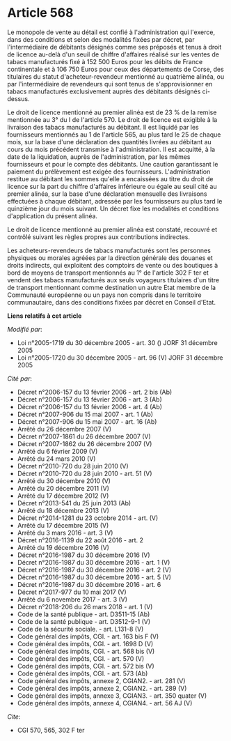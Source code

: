 # Article 568

Le monopole de vente au détail est confié à l'administration qui l'exerce, dans des conditions et selon des modalités fixées
par décret, par l'intermédiaire de débitants désignés comme ses préposés et tenus à droit de licence au-delà d'un seuil de
chiffre d'affaires réalisé sur les ventes de tabacs manufacturés fixé à 152 500 Euros pour les débits de France continentale
et à 106 750 Euros pour ceux des départements de Corse, des titulaires du statut d'acheteur-revendeur mentionné au quatrième
alinéa, ou par l'intermédiaire de revendeurs qui sont tenus de s'approvisionner en tabacs manufacturés exclusivement auprès
des débitants désignés ci-dessus.

Le droit de licence mentionné au premier alinéa est de 23 % de la remise mentionnée au 3° du I de l'article 570. Le droit de
licence est exigible à la livraison des tabacs manufacturés au débitant. Il est liquidé par les fournisseurs mentionnés au 1
de l'article 565, au plus tard le 25 de chaque mois, sur la base d'une déclaration des quantités livrées au débitant au cours
du mois précédent transmise à l'administration. Il est acquitté, à la date de la liquidation, auprès de l'administration, par
les mêmes fournisseurs et pour le compte des débitants. Une caution garantissant le paiement du prélèvement est exigée des
fournisseurs. L'administration restitue au débitant les sommes qu'elle a encaissées au titre du droit de licence sur la part
du chiffre d'affaires inférieure ou égale au seuil cité au premier alinéa, sur la base d'une déclaration mensuelle des
livraisons effectuées à chaque débitant, adressée par les fournisseurs au plus tard le quinzième jour du mois suivant. Un
décret fixe les modalités et conditions d'application du présent alinéa.

Le droit de licence mentionné au premier alinéa est constaté, recouvré et contrôlé suivant les règles propres aux
contributions indirectes.

Les acheteurs-revendeurs de tabacs manufacturés sont les personnes physiques ou morales agréées par la direction générale des
douanes et droits indirects, qui exploitent des comptoirs de vente ou des boutiques à bord de moyens de transport mentionnés
au 1° de l'article 302 F ter et vendent des tabacs manufacturés aux seuls voyageurs titulaires d'un titre de transport
mentionnant comme destination un autre Etat membre de la Communauté européenne ou un pays non compris dans le territoire
communautaire, dans des conditions fixées par décret en Conseil d'Etat.

**Liens relatifs à cet article**

_Modifié par_:

  - Loi n°2005-1719 du 30 décembre 2005 - art. 30 () JORF 31 décembre 2005
  - Loi n°2005-1720 du 30 décembre 2005 - art. 96 (V) JORF 31 décembre 2005

_Cité par_:

  - Décret n°2006-157 du 13 février 2006 - art. 2 bis (Ab)
  - Décret n°2006-157 du 13 février 2006 - art. 3 (Ab)
  - Décret n°2006-157 du 13 février 2006 - art. 4 (Ab)
  - Décret n°2007-906 du 15 mai 2007 - art. 1 (Ab)
  - Décret n°2007-906 du 15 mai 2007 - art. 16 (Ab)
  - Arrêté du 26 décembre 2007 (V)
  - Décret n°2007-1861 du 26 décembre 2007 (V)
  - Décret n°2007-1862 du 26 décembre 2007 (V)
  - Arrêté du 6 février 2009 (V)
  - Arrêté du 24 mars 2010 (V)
  - Décret n°2010-720 du 28 juin 2010 (V)
  - Décret n°2010-720 du 28 juin 2010 - art. 51 (V)
  - Arrêté du 30 décembre 2010 (V)
  - Arrêté du 20 décembre 2011 (V)
  - Arrêté du 17 décembre 2012 (V)
  - Décret n°2013-541 du 25 juin 2013 (Ab)
  - Arrêté du 18 décembre 2013 (V)
  - Décret n°2014-1281 du 23 octobre 2014 - art. (V)
  - Arrêté du 17 décembre 2015 (V)
  - Arrêté du 3 mars 2016 - art. 3 (V)
  - Décret n°2016-1139 du 22 août 2016 - art. 2
  - Arrêté du 19 décembre 2016 (V)
  - Décret n°2016-1987 du 30 décembre 2016 (V)
  - Décret n°2016-1987 du 30 décembre 2016 - art. 1 (V)
  - Décret n°2016-1987 du 30 décembre 2016 - art. 2 (V)
  - Décret n°2016-1987 du 30 décembre 2016 - art. 5 (V)
  - Décret n°2016-1987 du 30 décembre 2016 - art. 6
  - Décret n°2017-977 du 10 mai 2017 (V)
  - Arrêté du 6 novembre 2017 - art. 3 (V)
  - Décret n°2018-206 du 26 mars 2018 - art. 1 (V)
  - Code de la santé publique - art. D3511-15 (Ab)
  - Code de la santé publique - art. D3512-9-1 (V)
  - Code de la sécurité sociale. - art. L131-8 (V)
  - Code général des impôts, CGI. - art. 163 bis F (V)
  - Code général des impôts, CGI. - art. 1698 D (V)
  - Code général des impôts, CGI. - art. 568 bis (V)
  - Code général des impôts, CGI. - art. 570 (V)
  - Code général des impôts, CGI. - art. 572 bis (V)
  - Code général des impôts, CGI. - art. 573 (Ab)
  - Code général des impôts, annexe 2, CGIAN2. - art. 281 (V)
  - Code général des impôts, annexe 2, CGIAN2. - art. 289 (V)
  - Code général des impôts, annexe 3, CGIAN3. - art. 350 quater (V)
  - Code général des impôts, annexe 4, CGIAN4. - art. 56 AJ (V)

_Cite_:

  - CGI 570, 565, 302 F ter
